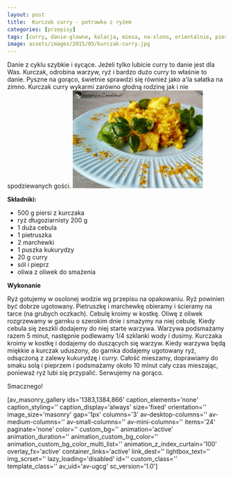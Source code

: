 ```yaml
---
layout: post
title:  Kurczak curry - potrawka z ryżem
categories: [przepisy]
tags: [curry, danie-glowne, kolacja, miesa, na-slono, orientalnie, piers-z-kurczaka, przepisy, ryz]
image: assets/images/2015/05/kurczak-curry.jpg
---
```

Danie z cyklu szybkie i sycące. Jeżeli tylko lubicie curry to danie jest dla Was. Kurczak, odrobina warzyw, ryż i bardzo dużo curry to właśnie to danie. Pyszne na gorąco, świetnie sprawdzi się również jako a'la sałatka na zimno. Kurczak curry wykarmi zarówno głodną rodzinę jak i nie spodziewanych gości.
![](assets/images/2015/05/kurczak-curry-1-300x225.jpg)



**Składniki:**


* 500 g piersi z kurczaka
* ryż długoziarnisty 200 g
* 1 duża cebula
* 1 pietruszka
* 2 marchewki
* 1 puszka kukurydzy
* 20 g curry
* sól i pieprz
* oliwa z oliwek do smażenia


**Wykonanie**

Ryż gotujemy w osolonej wodzie wg przepisu na opakowaniu. Ryż powinien być dobrze ugotowany. Pietruszkę i marchewkę obieramy i ścieramy na tarce (na grubych oczkach). Cebulę kroimy w kostkę. Oliwę z oliwek rozgrzewamy w garnku o szerokim dnie i smażymy na niej cebulę. Kiedy cebula się zeszkli dodajemy do niej starte warzywa. Warzywa podsmażamy razem 5 minut, następnie podlewamy 1/4 szklanki wody i dusimy. Kurczaka kroimy w kostkę i dodajemy do duszących się warzyw. Kiedy warzywa będą miękkie a kurczak uduszony, do garnka dodajemy ugotowany ryż, odsączoną z zalewy kukurydzę i curry. Całość mieszamy, doprawiamy do smaku solą i pieprzem i podsmażamy około 10 minut cały czas mieszając, ponieważ ryż lubi się przypalić. Serwujemy na gorąco.

Smacznego!

[av\_masonry\_gallery ids='1383,1384,866' caption\_elements='none' caption\_styling='' caption\_display='always' size='fixed' orientation='' image\_size='masonry' gap='1px' columns='3' av-desktop-columns='' av-medium-columns='' av-small-columns='' av-mini-columns='' items='24' paginate='none' color='' custom\_bg='' animation='active' animation\_duration='' animation\_custom\_bg\_color='' animation\_custom\_bg\_color\_multi\_list='' animation\_z\_index\_curtain='100' overlay\_fx='active' container\_links='active' link\_dest='' lightbox\_text='' img\_scrset='' lazy\_loading='disabled' id='' custom\_class='' template\_class='' av\_uid='av-ugcg' sc\_version='1.0']
    